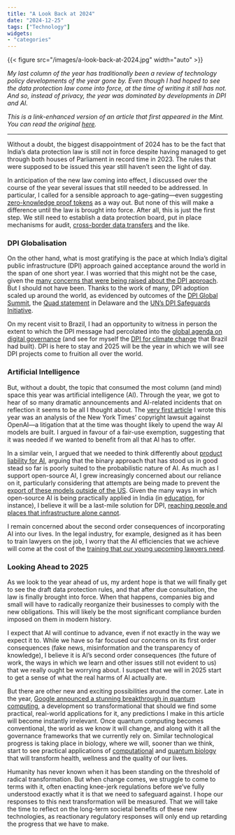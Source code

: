 ```yaml
---
title: "A Look Back at 2024"
date: "2024-12-25"
tags: ["Technology"]
widgets: 
- "categories"
---
```

{{< figure src="/images/a-look-back-at-2024.jpg" width="auto" >}}

_My last column of the year has traditionally been a review of technology policy developments of the year gone by. Even though I had hoped to see the data protection law come into force, at the time of writing it still has not. And so, instead of privacy, the year was dominated by developments in DPI and AI._

<!--more-->
_This is a link-enhanced version of an article that first appeared in the Mint. You can read the original [here](https://www.livemint.com/opinion/columns/we-should-deal-with-technological-transformations-with-utmost-care-data-privacy-law-safety-digital-public-infrastructure-11734934425327.html)._

---

Without a doubt, the biggest disappointment of 2024 has to be the fact that India’s data protection law is still not in force despite having managed to get through both houses of Parliament in record time in 2023. The rules that were supposed to be issued this year still haven’t seen the light of day.

In anticipation of the new law coming into effect, I discussed over the course of the year several issues that still needed to be addressed. In particular, I called for a sensible approach to age-gating—even suggesting [zero-knowledge proof tokens](https://exmachina.in/10/04/2024/age-tokens/) as a way out. But none of this will make a difference until the law is brought into force. After all, this is just the first step. We still need to establish a data protection board, put in place mechanisms for audit, [cross-border data transfers](https://exmachina.in/02/10/2024/data-transfer-interoperability/) and the like.

### DPI Globalisation

On the other hand, what is most gratifying is the pace at which India’s digital public infrastructure (DPI) approach gained acceptance around the world in the span of one short year. I was worried that this might not be the case, given the [many concerns that were being raised about the DPI approach](https://exmachina.in/27/03/2024/in-favour-of-dpi/). But I should not have been. Thanks to the work of many, DPI adoption scaled up around the world, as evidenced by outcomes of the [DPI Global Summit](https://www.globaldpisummit.org/), the [Quad statement](https://www.state.gov/quad-principles-for-development-and-deployment-of-digital-public-infrastructure/) in Delaware and the [UN’s DPI Safeguards Initiative](https://www.dpi-safeguards.org/).

On my recent visit to Brazil, I had an opportunity to witness in person the extent to which the DPI message had percolated into the [global agenda on digital governance](https://www.redgealc.org/contenido-general/noticias/ministerial-2024-de-red-gealc-agenda-participantes-ponencias-documentos-aprobados-imagenes/) (and see for myself the [DPI for climate change](https://exmachina.in/06/12/2024/a-dpi-for-climate-change/) that Brazil had built). DPI is here to stay and 2025 will be the year in which we will see DPI projects come to fruition all over the world.

### Artificial Intelligence

But, without a doubt, the topic that consumed the most column (and mind) space this year was artificial intelligence (AI). Through the year, we got to hear of so many dramatic announcements and AI-related incidents that on reflection it seems to be all I thought about. The [very first article](https://exmachina.in/03/01/2024/nyt-v.-the-llms/) I wrote this year was an analysis of the New York Times’ copyright lawsuit against OpenAI—a litigation that at the time was thought likely to upend the way AI models are built. I argued in favour of a fair-use exemption, suggesting that it was needed if we wanted to benefit from all that AI has to offer.

In a similar vein, I argued that we needed to think differently about [product liability for AI](https://exmachina.in/27/11/2024/ai-liability/), arguing that the binary approach that has stood us in good stead so far is poorly suited to the probabilistic nature of AI. As much as I support open-source AI, I grew increasingly concerned about our reliance on it, particularly considering that attempts are being made to prevent the [export of these models outside of the US](https://exmachina.in/22/05/2024/controlling-ai-export/). Given the many ways in which open-source AI is being practically applied in India (in [education](https://exmachina.in/25/09/2024/learning-to-read/), for instance), I believe it will be a last-mile solution for DPI, [reaching people and places that infrastructure alone cannot](https://exmachina.in/05/06/2024/diversity-through-ai/).

I remain concerned about the second order consequences of incorporating AI into our lives. In the legal industry, for example, designed as it has been to train lawyers on the job, I worry that the AI efficiencies that we achieve will come at the cost of the [training that our young upcoming lawyers need](https://exmachina.in/13/11/2024/a-tidal-wave-of-disruption/).

### Looking Ahead to 2025

As we look to the year ahead of us, my ardent hope is that we will finally get to see the draft data protection rules, and that after due consultation, the law is finally brought into force. When that happens, companies big and small will have to radically reorganize their businesses to comply with the new obligations. This will likely be the most significant compliance burden imposed on them in modern history.

I expect that AI will continue to advance, even if not exactly in the way we expect it to. While we have so far focused our concerns on its first order consequences (fake news, misinformation and the transparency of knowledge), I believe it is AI’s second order consequences (the future of work, the ways in which we learn and other issues still not evident to us) that we really ought be worrying about. I suspect that we will in 2025 start to get a sense of what the real harms of AI actually are.

But there are other new and exciting possibilities around the corner. Late in the year, [Google announced a stunning breakthrough in quantum computing](https://blog.google/technology/research/google-willow-quantum-chip/), a development so transformational that should we find some practical, real-world applications for it, any predictions I make in this article will become instantly irrelevant. Once quantum computing becomes conventional, the world as we know it will change, and along with it all the governance frameworks that we currently rely on. Similar technological progress is taking place in biology, where we will, sooner than we think, start to see practical applications of [computational](https://en.wikipedia.org/wiki/Computational_biology) and [quantum biology](https://www.amazon.in/Life-Edge-McFadden-Johnjoe-Al-Khalili/dp/0552778079/ref=sr_1_1?crid=18M5W1DIT77P0&dib=eyJ2IjoiMSJ9.SruIHB5wzuGVpgj6wREox3oEg1wVMacRBqxuTjiJjClIYtymKCAAMVr4FkbNnZNhUpXc-3kUQpXq9StPQXhxu-fzFELJDQHZb7C77nVlxvlF5faeu-8ao2B5k8HNm32A27YAWlEqHTsTu5sj8g6gbNbIAYXQWTi2gzh570kX7foy_m1UMQZiTN6hhfXai-JoY6Llcx7BlmakSF40nfVMbbDd_4UlVHe9mc2JqgLF-Q4.KHDTXd1dKus9ivFghHdsd6FCxjrFyo-hhXtLxT1nZvQ&dib_tag=se&keywords=life+on+the+edge&qid=1733816421&sprefix=life+on+the+e,aps,220&sr=8-1) that will transform health, wellness and the quality of our lives.

Humanity has never known when it has been standing on the threshold of radical transformation. But when change comes, we struggle to come to terms with it, often enacting knee-jerk regulations before we’ve fully understood exactly what it is that we need to safeguard against. I hope our responses to this next transformation will be measured. That we will take the time to reflect on the long-term societal benefits of these new technologies, as reactionary regulatory responses will only end up retarding the progress that we have to make.
